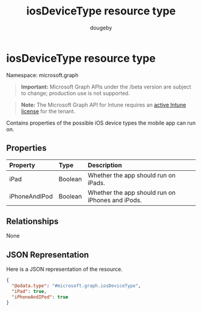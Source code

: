 ﻿---
title: "iosDeviceType resource type"
description: "Contains properties of the possible iOS device types the mobile app can run on."
author: "dougeby"
localization_priority: Normal
ms.prod: "intune"
doc_type: resourcePageType
---

# iosDeviceType resource type

Namespace: microsoft.graph

> **Important:** Microsoft Graph APIs under the /beta version are subject to change; production use is not supported.

> **Note:** The Microsoft Graph API for Intune requires an [active Intune license](https://go.microsoft.com/fwlink/?linkid=839381) for the tenant.

Contains properties of the possible iOS device types the mobile app can run on.

## Properties

| Property      | Type    | Description                                      |
| :------------ | :------ | :----------------------------------------------- |
| iPad          | Boolean | Whether the app should run on iPads.             |
| iPhoneAndIPod | Boolean | Whether the app should run on iPhones and iPods. |

## Relationships

None

## JSON Representation

Here is a JSON representation of the resource.

<!-- {
  "blockType": "resource",
  "@odata.type": "microsoft.graph.iosDeviceType"
}
-->

```json
{
  "@odata.type": "#microsoft.graph.iosDeviceType",
  "iPad": true,
  "iPhoneAndIPod": true
}
```
